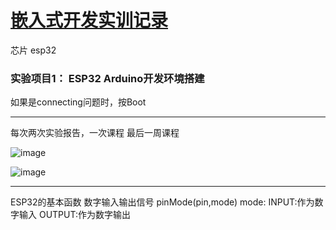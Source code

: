 # [嵌入式开发实训记录](https://github.com/QiYongchuan/MyGitBlog/issues/43)

芯片  esp32

### 实验项目1：  ESP32 Arduino开发环境搭建

如果是connecting问题时，按Boot

---

每次两次实验报告，一次课程
最后一周课程

![image](https://github.com/QiYongchuan/MyGitBlog/assets/105039020/5fb5580c-5175-4ad1-ae91-f7ed8f457942)


![image](https://github.com/QiYongchuan/MyGitBlog/assets/105039020/aaca5fc1-3f04-4885-9d40-52f9730c4422)


---

ESP32的基本函数
数字输入输出信号
pinMode(pin,mode)
mode:
INPUT:作为数字输入
OUTPUT:作为数字输出
